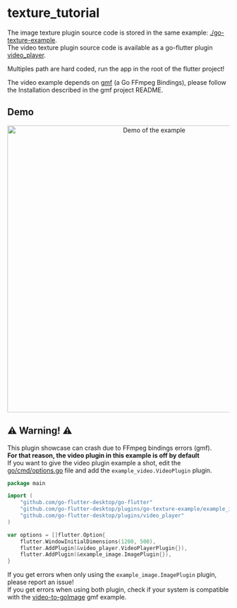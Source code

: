 # texture_tutorial

The image texture plugin source code is stored in the same example: [./go-texture-example](./go-texture-example).  
The video texture plugin source code is available as a go-flutter plugin [video_player](https://github.com/go-flutter-desktop/plugins/tree/master/video_player).  

Multiples path are hard coded, run the app in the root of the flutter project!

The video example depends on [gmf](https://github.com/3d0c/gmf) (a Go FFmpeg
Bindings), please follow the Installation described in the gmf project README.

## Demo
<p align="center">
  <img src="https://user-images.githubusercontent.com/7476655/62157099-b1793180-b30c-11e9-9ca1-677f44432ebc.gif" width="650" align="center" alt="Demo of the
  example">
</p>

## :warning: Warning! :warning:
This plugin showcase can crash due to FFmpeg bindings errors (gmf).  
**For that reason, the video plugin in this example is off by default**  
If you want to give the video plugin example a shot, edit the
[go/cmd/options.go](https://github.com/go-flutter-desktop/examples/blob/master/texture_tutorial/go/cmd/options.go) file and add the `example_video.VideoPlugin` plugin.

```go
package main

import (
	"github.com/go-flutter-desktop/go-flutter"
	"github.com/go-flutter-desktop/plugins/go-texture-example/example_image"
	"github.com/go-flutter-desktop/plugins/video_player"
)

var options = []flutter.Option{
	flutter.WindowInitialDimensions(1200, 500),
	flutter.AddPlugin(&video_player.VideoPlayerPlugin{}),
	flutter.AddPlugin(&example_image.ImagePlugin{}),
}

```

If you get errors when only using the `example_image.ImagePlugin` plugin, please report an issue!  
If you get errors when using both plugin, check if your system is compatible with the [video-to-goImage](https://github.com/3d0c/gmf/blob/f4b5acb7db5cbbda9a6209be1d0de5f552823f62/examples/video-to-goImage.go) gmf example.
